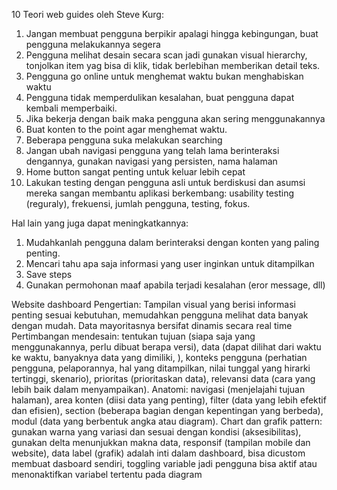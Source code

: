 10 Teori web guides oleh Steve Kurg:
1. Jangan membuat pengguna berpikir apalagi hingga kebingungan, buat pengguna melakukannya segera
2. Pengguna melihat desain secara scan jadi gunakan visual hierarchy, tonjolkan item yag bisa di klik, tidak berlebihan memberikan detail teks.
3. Pengguna go online untuk menghemat waktu bukan menghabiskan waktu
4. Pengguna tidak memperdulikan kesalahan, buat pengguna dapat kembali memperbaiki.
5. Jika bekerja dengan baik maka pengguna akan sering menggunakannya
6. Buat konten to the point agar menghemat waktu.
7. Beberapa pengguna suka melakukan searching
8. Jangan ubah navigasi pengguna yang telah lama berinteraksi dengannya, gunakan navigasi yang persisten, nama halaman
9. Home button sangat penting untuk keluar lebih cepat
10. Lakukan testing dengan pengguna asli untuk berdiskusi dan asumsi mereka sangan membantu aplikasi berkembang: usability testing (reguraly), frekuensi, jumlah pengguna, testing, fokus.

Hal lain yang juga dapat meningkatkannya:
1. Mudahkanlah pengguna dalam berinteraksi dengan konten yang paling penting.
2. Mencari tahu apa saja informasi yang user inginkan untuk ditampilkan
3. Save steps
4. Gunakan permohonan maaf apabila terjadi kesalahan (eror message, dll)

Website dashboard
Pengertian: Tampilan visual yang berisi informasi penting sesuai kebutuhan, memudahkan pengguna melihat data banyak dengan mudah. Data mayoritasnya bersifat dinamis secara real time
Pertimbangan mendesain: tentukan tujuan (siapa saja yang menggunakannya, perlu dibuat berapa versi), data (dapat dilihat dari waktu ke waktu, banyaknya data yang dimiliki, ), konteks pengguna (perhatian pengguna, pelaporannya, hal yang ditampilkan, nilai tunggal yang hirarki tertinggi, skenario), prioritas (prioritaskan data), relevansi data (cara yang lebih baik dalam menyampaikan).
Anatomi: navigasi (menjelajahi tujuan halaman), area konten (diisi data yang penting), filter (data yang lebih efektif dan efisien), section (beberapa bagian dengan kepentingan yang berbeda), modul (data yang berbentuk angka atau diagram).
Chart dan grafik pattern: gunakan warna yang variasi dan sesuai dengan kondisi (aksesibilitas), gunakan delta menunjukkan makna data, responsif (tampilan mobile dan website), data label (grafik) adalah inti dalam dashboard, bisa dicustom membuat dasboard sendiri, toggling variable jadi pengguna bisa aktif atau menonaktifkan variabel tertentu pada diagram
